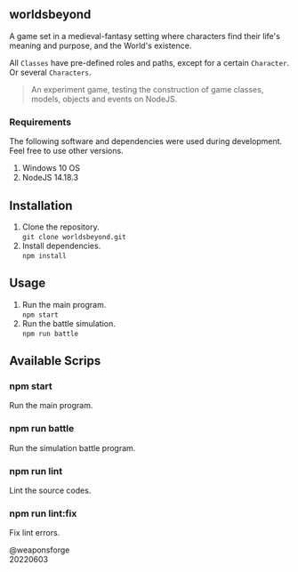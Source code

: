 ## worldsbeyond

A game set in a medieval-fantasy setting where characters find their life's meaning and purpose, and the World's existence.

All `Classes` have pre-defined roles and paths, except for a certain `Character`. Or several `Characters`.

> An experiment game, testing the construction of game classes, models, objects and events on NodeJS.


### Requirements

The following software and dependencies were used during development. Feel free to use other versions.

1. Windows 10 OS
2. NodeJS 14.18.3


## Installation

1. Clone the repository.  
`git clone worldsbeyond.git`
2. Install dependencies.  
`npm install`


## Usage

1. Run the main program.  
`npm start`
2. Run the battle simulation.  
`npm run battle`


## Available Scrips

### npm start

Run the main program.

### npm run battle

Run the simulation battle program.

### npm run lint

Lint the source codes.

### npm run lint:fix

Fix lint errors.

@weaponsforge  
20220603
